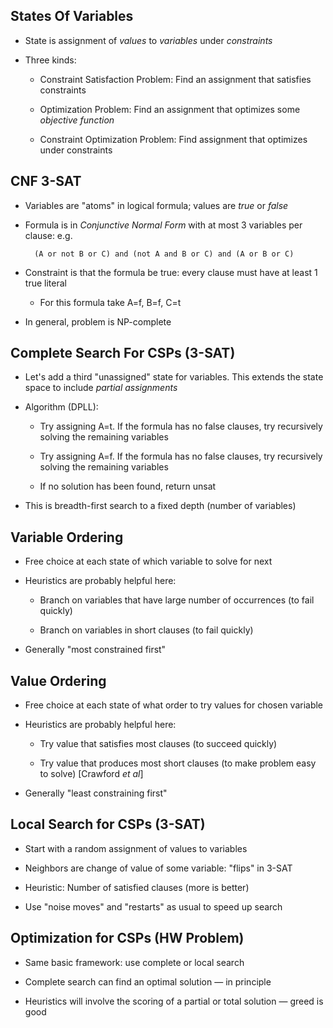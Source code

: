 ## States Of Variables

* State is assignment of *values* to *variables* under *constraints*

* Three kinds:

    * Constraint Satisfaction Problem: Find an assignment
      that satisfies constraints

    * Optimization Problem: Find an assignment that
      optimizes some *objective function*

    * Constraint Optimization Problem: Find assignment that
      optimizes under constraints

## CNF 3-SAT

* Variables are "atoms" in logical formula; values are
  *true* or *false*

* Formula is in *Conjunctive Normal Form* with at most 3
  variables per clause: e.g.

        (A or not B or C) and (not A and B or C) and (A or B or C)

* Constraint is that the formula be true: every clause must
  have at least 1 true literal

     * For this formula take A=f, B=f, C=t

* In general, problem is NP-complete

## Complete Search For CSPs (3-SAT)

* Let's add a third "unassigned" state for variables. This
  extends the state space to include *partial assignments*

* Algorithm (DPLL):

    * Try assigning A=t. If the formula has no
      false clauses, try recursively solving the remaining
      variables

    * Try assigning A=f. If the formula has no false clauses,
      try recursively solving the remaining variables

    * If no solution has been found, return unsat

* This is breadth-first search to a fixed depth (number of
  variables)

## Variable Ordering

* Free choice at each state of which variable to solve for next

* Heuristics are probably helpful here:

    * Branch on variables that have large number of
      occurrences (to fail quickly)

    * Branch on variables in short clauses (to fail quickly)

* Generally "most constrained first"

## Value Ordering

* Free choice at each state of what order to try values for
  chosen variable

* Heuristics are probably helpful here:

  * Try value that satisfies most clauses (to succeed quickly)

  * Try value that produces most short clauses (to make
    problem easy to solve) [Crawford *et al*]

* Generally "least constraining first"

## Local Search for CSPs (3-SAT)

* Start with a random assignment of values to variables

* Neighbors are change of value of some variable: "flips" in
  3-SAT

* Heuristic: Number of satisfied clauses (more is better)

* Use "noise moves" and "restarts" as usual to speed up
  search

## Optimization for CSPs (HW Problem)

* Same basic framework: use complete or local search

* Complete search can find an optimal solution — in principle

* Heuristics will involve the scoring of a partial or total
  solution — greed is good
